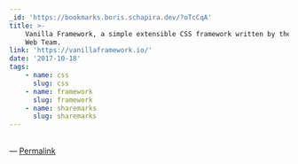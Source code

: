 ```yaml
---
_id: 'https://bookmarks.boris.schapira.dev/?oTcCqA'
title: >-
    Vanilla Framework, a simple extensible CSS framework written by the Ubuntu
    Web Team.
link: 'https://vanillaframework.io/'
date: '2017-10-18'
tags:
    - name: css
      slug: css
    - name: framework
      slug: framework
    - name: sharemarks
      slug: sharemarks
---
```


<br>&#8212;
<a href="https://bookmarks.boris.schapira.dev/?oTcCqA" title="Permalink">Permalink</a>
